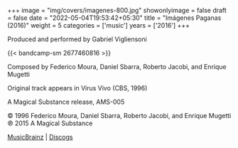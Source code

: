 +++
image = "img/covers/imagenes-800.jpg"
showonlyimage = false
draft = false
date = "2022-05-04T19:53:42+05:30"
title = "Imágenes Paganas (2016)"
weight = 5
categories = ['music']
years = ['2016']
+++


<!--more-->

Produced and performed by Gabriel Vigliensoni

{{< bandcamp-sm 2677460816 >}}

Composed by Federico Moura, Daniel Sbarra, Roberto Jacobi, and Enrique Mugetti

Original track appears in Virus Vivo (CBS, 1996)

A Magical Substance release, AMS-005

© 1996 Federico Moura, Daniel Sbarra, Roberto Jacobi, and Enrique Mugetti ℗ 2015 A Magical Substance

[MusicBrainz](https://musicbrainz.org/release-group/73331043-6241-4dc0-8871-1b7708da1596) | [Discogs](https://www.discogs.com/Gabriel-Vigliensoni-Im%C3%A1genes-Paganas/release/7938684)

